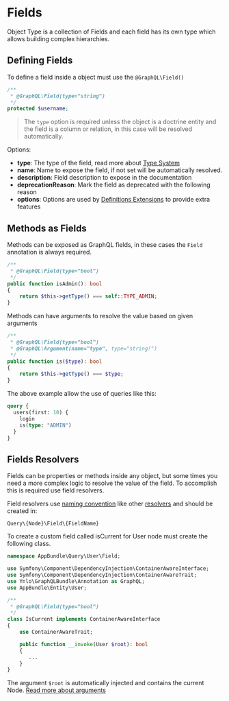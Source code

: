 # Fields

Object Type is a collection of Fields and each field has its own type which allows building complex hierarchies.

## Defining Fields

To define a field inside a object must use the `@GraphQL\Field()`

````php
/**
 * @GraphQL\Field(type="string")
 */
protected $username;
````

> The `type` option is required unless the object is a doctrine entity and the field is a column or relation,
 in this case will be resolved automatically.
 
 Options:
 - **type**: The type of the field, read more about [Type System](definitions-type-system.md)
 - **name**: Name to expose the field, if not set will be automatically resolved.
 - **description**: Field description to expose in the documentation
 - **deprecationReason**: Mark the field as deprecated with the following reason
 - **options**: Options are used by [Definitions Extensions](definitions-extensions.md) to provide extra features
 

## Methods as Fields

Methods can be exposed as GraphQL fields, in these cases the `Field` annotation is always required.

````php
/**
 * @GraphQL\Field(type="bool")
 */
public function isAdmin(): bool
{
    return $this->getType() === self::TYPE_ADMIN;
}
````

Methods can have arguments to resolve the value based on given arguments

````php
/**
 * @GraphQL\Field(type="bool")
 * @GraphQL\Argument(name="type", type="string!")
 */
public function is($type): bool
{
    return $this->getType() === $type;
}
````
The above example allow the use of queries like this:

````graphql
query {
  users(first: 10) {
    login
    is(type: "ADMIN")
  }
}
````

## Fields Resolvers

Fields can be properties or methods inside any object,
but some times you need a more complex logic to resolve the value of the field. 
To accomplish this is required use field resolvers.

Field resolvers use [naming convention](naming-conventions.md) like other [resolvers](resolvers.md)
and should be created in:

`Query\{Node}\Field\{FieldName}`

To create a custom field called isCurrent for User node must create the following class.

````php
namespace AppBundle\Query\User\Field;

use Symfony\Component\DependencyInjection\ContainerAwareInterface;
use Symfony\Component\DependencyInjection\ContainerAwareTrait;
use Ynlo\GraphQLBundle\Annotation as GraphQL;
use AppBundle\Entity\User;

/**
 * @GraphQL\Field(type="bool")
 */
class IsCurrent implements ContainerAwareInterface
{
    use ContainerAwareTrait;

    public function __invoke(User $root): bool
    {
       ...
    }
}

````
The argument `$root` is automatically injected and contains the current Node. [Read more about arguments](arguments.md)

